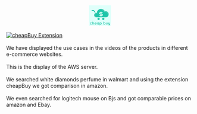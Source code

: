 <p align="center">
  <a href="link-of-our-extension">
    <img alt="GitHub Profile Readme Generator" src="code/extension/images/cheapbuy.png" width="60" />
  </a>
</p>

[![cheapBuy Extension](https://img.youtube.com/vi/Rd5pno8FuD4/0.jpg)](https://www.youtube.com/watch?v=Rd5pno8FuD4)
</br>
</br>
We have displayed the use cases in the videos of the products in different e-commerce websites.
</br>
</br>
This is the display of the AWS server.
</br>
</br>
We searched white diamonds perfume in walmart and using the extension cheapBuy we got comparison in amazon.
</br>
</br>
We even searched for logitech mouse on Bjs and got comparable prices on amazon and Ebay.
